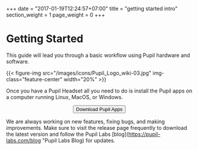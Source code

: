 +++
date = "2017-01-19T12:24:57+07:00"
title = "getting started intro"
section_weight = 1
page_weight = 0
+++

# Getting Started

This guide will lead you through a basic workflow using Pupil hardware and software.

{{< figure-img src="/images/icons/Pupil_Logo_wiki-03.jpg" img-class="feature-center" width="20%" >}}

Once you have a Pupil Headset all you need to do is install the Pupil apps on a computer running Linux, MacOS, or Windows. 

<div class="content-container padTop--1 padBottom--1">
  <p align="center">
    <a href="https://github.com/pupil-labs/pupil/releases/latest">
      <button class="ui-button">Download Pupil Apps</button>
    </a>
  </p>
</div>

We are always working on new features, fixing bugs, and making improvements. Make sure to visit the release page frequently to download the latest version and follow the Pupil Labs [blog](https://pupil-labs.com/blog "Pupil Labs Blog) for updates. 
